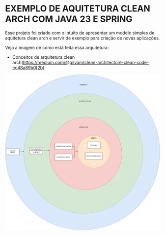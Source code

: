 # EXEMPLO DE AQUITETURA CLEAN ARCH COM JAVA 23 E SPRING

Esse projeto foi criado com o intuito de apresentar um modelo simples de aquitetura clean arch e servir de exemplo para criação de novas aplicações.


Veja a imagem de como está feita essa arquitetura:

* Conceitos de arquitetura clean arch(https://medium.com/@gilvam/clean-architecture-clean-code-ec48a89b0f2b)

![desenho_solucao.png](desenho_solucao.png)